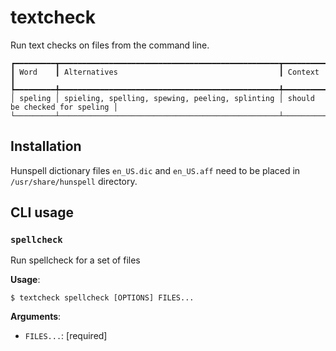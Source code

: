 # textcheck

Run text checks on files from the command line.

```
┏━━━━━━━━━┳━━━━━━━━━━━━━━━━━━━━━━━━━━━━━━━━━━━━━━━━━━━━━━━━━┳━━━━━━━━━━━━━━━━━━━━━━━━━━━━━━━┓
┃ Word    ┃ Alternatives                                    ┃ Context                       ┃
┡━━━━━━━━━╇━━━━━━━━━━━━━━━━━━━━━━━━━━━━━━━━━━━━━━━━━━━━━━━━━╇━━━━━━━━━━━━━━━━━━━━━━━━━━━━━━━┩
│ speling │ spieling, spelling, spewing, peeling, splinting │ should be checked for speling │
└─────────┴─────────────────────────────────────────────────┴───────────────────────────────┘
```
## Installation

Hunspell dictionary files `en_US.dic` and `en_US.aff` need to be placed in `/usr/share/hunspell` directory.

## CLI usage

### `spellcheck`

Run spellcheck for a set of files

**Usage**:

```console
$ textcheck spellcheck [OPTIONS] FILES...
```

**Arguments**:

* `FILES...`: [required]